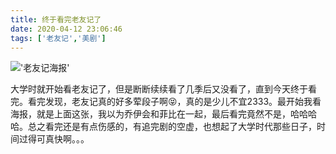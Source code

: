 ```yaml
---
title: 终于看完老友记了
date: 2020-04-12 23:06:46
tags: ['老友记','美剧']
---
```

!['老友记海报'](https://ss0.bdstatic.com/94oJfD_bAAcT8t7mm9GUKT-xh_/timg?image&quality=100&size=b4000_4000&sec=1586704138&di=4329bb6a517364a9577b7c3f3bae641e&src=http://i2.hdslb.com/bfs/archive/5339b0aee51f6be61ff127d1a7f9e085ca893104.jpg)

大学时就开始看老友记了，但是断断续续看了几季后又没看了，直到今天终于看完。看完发现，老友记真的好多荤段子啊😝，真的是少儿不宜2333。最开始我看海报，就是上面这张，我以为乔伊会和菲比在一起，最后看完竟然不是，哈哈哈哈。总之看完还是有点伤感的，有追完剧的空虚，也想起了大学时代那些日子，时间过得可真快啊。。。

